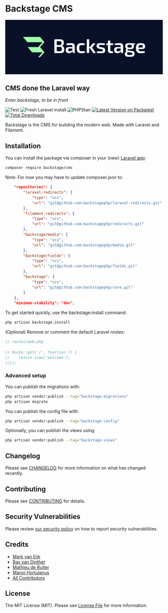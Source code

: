 # Backstage CMS

![Backstage](/docs/backstage-logo-groen-light.jpg)

## CMS done the Laravel way
*Enter backstage, to be in front*

![Test](https://github.com/backstagephp/core/actions/workflows/run-tests.yml/badge.svg)
![Fresh Laravel install](https://github.com/backstagephp/core/actions/workflows/setup-in-laravel.yml/badge.svg)
![PHPStan](https://github.com/backstagephp/core/actions/workflows/phpstan.yml/badge.svg)
[![Latest Version on Packagist](https://img.shields.io/packagist/v/backstagephp/core.svg?style=flat-square)](https://packagist.org/packages/backstagephp/core)
[![Total Downloads](https://img.shields.io/packagist/dt/backstagephp/core.svg?style=flat-square)](https://packagist.org/packages/backstagephp/core)

Backstage is the CMS for building the modern web. Made with Laravel and Filament.

## Installation

You can install the package via composer in your (new) [Laravel app](https://laravel.com/docs/11.x#creating-a-laravel-project):

```bash
composer require backstage/cms
```

Note: For now you may have to update composer.json to:
```json
    "repositories": {
        "laravel-redirects": {
            "type": "vcs",
            "url": "git@github.com:backstagephp/laravel-redirects.git"
        },
        "filament-redirects": {
            "type": "vcs",
            "url": "git@github.com:backstagephp/redirects.git"
        },
        "backstage/media": {
            "type": "vcs",
            "url": "git@github.com:backstagephp/media.git"
        },
        "backstage/fields": {
            "type": "vcs",
            "url": "git@github.com:backstagephp/fields.git"
        },
        "backstage": {
            "type": "vcs",
            "url": "git@github.com:backstagephp/core.git"
        }
    },
    "minimum-stability": "dev",
```

To get started quickly, use the backstage:install command:

```bash
php artisan backstage:install
```

(Optional) Remove or comment the default Laravel routes:
```php
// routes/web.php

// Route::get('/', function () {
//    return view('welcome');
//});
```

### Advanced setup

You can publish the migrations with:

```bash
php artisan vendor:publish --tag="backstage-migrations"
php artisan migrate
```

You can publish the config file with:

```bash
php artisan vendor:publish --tag="backstage-config"
```

Optionally, you can publish the views using

```bash
php artisan vendor:publish --tag="backstage-views"
```

## Changelog

Please see [CHANGELOG](CHANGELOG.md) for more information on what has changed recently.

## Contributing

Please see [CONTRIBUTING](.github/CONTRIBUTING.md) for details.

## Security Vulnerabilities

Please review [our security policy](../../security/policy) on how to report security vulnerabilities.

## Credits

- [Mark van Eijk](https://github.com/markvaneijk)
- [Bas van Dinther](https://github.com/baspa)
- [Mathieu de Ruiter](https://github.com/casmo)
- [Manoj Hortulanus](https://github.com/arduinomaster22)
- [All Contributors](../../contributors)

## License

The MIT License (MIT). Please see [License File](LICENSE.md) for more information.

